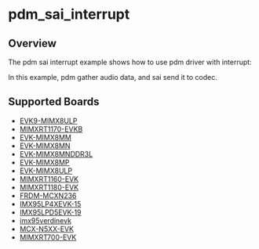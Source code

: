 # pdm_sai_interrupt

## Overview
The pdm sai interrupt example shows how to use pdm driver with interrupt:

In this example, pdm gather audio data, and sai send it to codec.

## Supported Boards
- [EVK9-MIMX8ULP](../../../_boards/evk9mimx8ulp/driver_examples/pdm/pdm_sai_interrupt/example_board_readme.md)
- [MIMXRT1170-EVKB](../../../_boards/evkbmimxrt1170/driver_examples/pdm/pdm_sai_interrupt/example_board_readme.md)
- [EVK-MIMX8MM](../../../_boards/evkmimx8mm/driver_examples/pdm/pdm_sai_interrupt/example_board_readme.md)
- [EVK-MIMX8MN](../../../_boards/evkmimx8mn/driver_examples/pdm/pdm_sai_interrupt/example_board_readme.md)
- [EVK-MIMX8MNDDR3L](../../../_boards/evkmimx8mnddr3l/driver_examples/pdm/pdm_sai_interrupt/example_board_readme.md)
- [EVK-MIMX8MP](../../../_boards/evkmimx8mp/driver_examples/pdm/pdm_sai_interrupt/example_board_readme.md)
- [EVK-MIMX8ULP](../../../_boards/evkmimx8ulp/driver_examples/pdm/pdm_sai_interrupt/example_board_readme.md)
- [MIMXRT1160-EVK](../../../_boards/evkmimxrt1160/driver_examples/pdm/pdm_sai_interrupt/example_board_readme.md)
- [MIMXRT1180-EVK](../../../_boards/evkmimxrt1180/driver_examples/pdm/pdm_sai_interrupt/example_board_readme.md)
- [FRDM-MCXN236](../../../_boards/frdmmcxn236/driver_examples/pdm/pdm_sai_interrupt/example_board_readme.md)
- [IMX95LP4XEVK-15](../../../_boards/imx95lp4xevk15/driver_examples/pdm/pdm_sai_interrupt/example_board_readme.md)
- [IMX95LPD5EVK-19](../../../_boards/imx95lpd5evk19/driver_examples/pdm/pdm_sai_interrupt/example_board_readme.md)
- [imx95verdinevk](../../../_boards/imx95verdinevk/driver_examples/pdm/pdm_sai_interrupt/example_board_readme.md)
- [MCX-N5XX-EVK](../../../_boards/mcxn5xxevk/driver_examples/pdm/pdm_sai_interrupt/example_board_readme.md)
- [MIMXRT700-EVK](../../../_boards/mimxrt700evk/driver_examples/pdm/pdm_sai_interrupt/example_board_readme.md)
